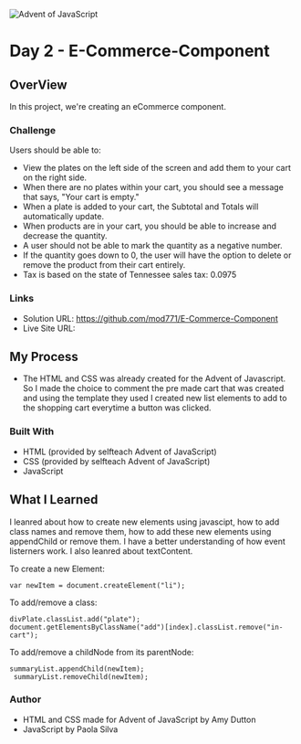 ![Advent of JavaScript](https://adventofjavascript.s3.us-east-1.amazonaws.com/2021/advent-of-js-gumroad-cover.png)

# Day 2 - E-Commerce-Component

## OverView

In this project, we're creating an eCommerce component.

### Challenge

Users should be able to:

- View the plates on the left side of the screen and add them to your cart on the right side.
- When there are no plates within your cart, you should see a message that says, "Your cart is empty."
- When a plate is added to your cart, the Subtotal and Totals will automatically update.
- When products are in your cart, you should be able to increase and decrease the quantity. 
- A user should not be able to mark the quantity as a negative number.
- If the quantity goes down to 0, the user will have the option to delete or remove the product from their cart entirely.
- Tax is based on the state of Tennessee sales tax: 0.0975

### Links
- Solution URL: https://github.com/mod771/E-Commerce-Component
- Live Site URL:

## My Process

- The HTML and CSS was already created for the Advent of Javascript. So I made the choice to comment 
the pre made cart that was created and using the template they used I created new list elements to add to the shopping cart 
everytime a button was clicked.

### Built With
- HTML (provided by selfteach Advent of JavaScript)
- CSS (provided by selfteach Advent of JavaScript)
- JavaScript

## What I Learned
  I leanred about how to create new elements using javascipt, how to add class names and remove them, how to add these new elements using appendChild or remove them. 
  I have a better understanding of how event listerners work. I also leanred about textContent. 
  
  To create a new Element: 
  
    var newItem = document.createElement("li");
    
  To add/remove a class:
  
    divPlate.classList.add("plate");
    document.getElementsByClassName("add")[index].classList.remove("in-cart");
    
  To add/remove a childNode from its parentNode:
  
    summaryList.appendChild(newItem);
     summaryList.removeChild(newItem);

### Author
- HTML and CSS made for Advent of JavaScript by Amy Dutton
- JavaScript by Paola Silva

